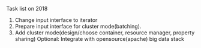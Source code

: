 Task list on 2018
1. Change input interface to iterator
2. Prepare input interface for cluster mode(batching).
3. Add cluster mode(design/choose container, resource manager, property sharing)
Optional:
Integrate with opensource(apache) big data stack 